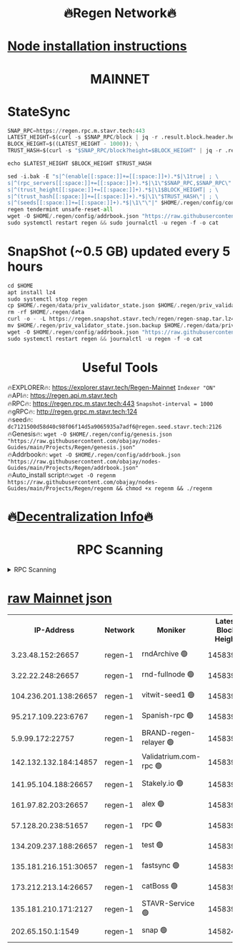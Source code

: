 <h1 align="center"> 🔥Regen Network🔥</h1>

[Node installation instructions](https://github.com/obajay/nodes-Guides/tree/main/Projects/Regen)
=
<h1 align="center"> MAINNET</h1>

# StateSync
```python
SNAP_RPC=https://regen.rpc.m.stavr.tech:443
LATEST_HEIGHT=$(curl -s $SNAP_RPC/block | jq -r .result.block.header.height); \
BLOCK_HEIGHT=$((LATEST_HEIGHT - 1000)); \
TRUST_HASH=$(curl -s "$SNAP_RPC/block?height=$BLOCK_HEIGHT" | jq -r .result.block_id.hash)

echo $LATEST_HEIGHT $BLOCK_HEIGHT $TRUST_HASH

sed -i.bak -E "s|^(enable[[:space:]]+=[[:space:]]+).*$|\1true| ; \
s|^(rpc_servers[[:space:]]+=[[:space:]]+).*$|\1\"$SNAP_RPC,$SNAP_RPC\"| ; \
s|^(trust_height[[:space:]]+=[[:space:]]+).*$|\1$BLOCK_HEIGHT| ; \
s|^(trust_hash[[:space:]]+=[[:space:]]+).*$|\1\"$TRUST_HASH\"| ; \
s|^(seeds[[:space:]]+=[[:space:]]+).*$|\1\"\"|" $HOME/.regen/config/config.toml
regen tendermint unsafe-reset-all
wget -O $HOME/.regen/config/addrbook.json "https://raw.githubusercontent.com/obajay/nodes-Guides/main/Projects/Regen/addrbook.json"
sudo systemctl restart regen && sudo journalctl -u regen -f -o cat
```
# SnapShot (~0.5 GB) updated every 5 hours
```python
cd $HOME
apt install lz4
sudo systemctl stop regen
cp $HOME/.regen/data/priv_validator_state.json $HOME/.regen/priv_validator_state.json.backup
rm -rf $HOME/.regen/data
curl -o - -L https://regen.snapshot.stavr.tech/regen/regen-snap.tar.lz4 | lz4 -c -d - | tar -x -C $HOME/.regen --strip-components 2
mv $HOME/.regen/priv_validator_state.json.backup $HOME/.regen/data/priv_validator_state.json
wget -O $HOME/.regen/config/addrbook.json "https://raw.githubusercontent.com/obajay/nodes-Guides/main/Projects/Regen/addrbook.json"
sudo systemctl restart regen && journalctl -u regen -f -o cat
```

 <h1 align="center"> Useful Tools</h1>

🔥EXPLORER🔥:     https://explorer.stavr.tech/Regen-Mainnet        `Indexer "ON"` \
🔥API🔥:          https://regen.api.m.stavr.tech \
🔥RPC🔥:          https://regen.rpc.m.stavr.tech:443              `Snapshot-interval = 1000` \
🔥gRPC🔥:         http://regen.grpc.m.stavr.tech:124 \
🔥seed🔥:      `dc7121500d58d40c98f06f14d5a9065935a7adf6@regen.seed.stavr.tech:2126` \
🔥Genesis🔥:   `wget -O $HOME/.regen/config/genesis.json "https://raw.githubusercontent.com/obajay/nodes-Guides/main/Projects/Regen/genesis.json"` \
🔥Addrbook🔥:  `wget -O $HOME/.regen/config/addrbook.json "https://raw.githubusercontent.com/obajay/nodes-Guides/main/Projects/Regen/addrbook.json"` \
🔥Auto_install script🔥:`wget -O regenm https://raw.githubusercontent.com/obajay/nodes-Guides/main/Projects/Regen/regenm && chmod +x regenm && ./regenm`

🔥[Decentralization Info](https://github.com/obajay/StateSync-snapshots/tree/main/Projects/Regen/Decentralization)🔥
=
<h1 align="center"> RPC Scanning</h1>

<details>
<summary>RPC Scanning</summary>

<h2 align="center"> We scan nodes in real time every 4 hours. And we provide the final result of RPC endpoints.
We cannot influence the operation of these nodes in any way. </h2>


```python
If Voting Power is higher than 0 --> then the Node is a validator of the network and may be subject to attack and be a potential threat to the chain.
```
```python
We marked such validators with a red symbol
```

</details>

[raw Mainnet json](https://rpc-check.regenm.stavr.tech/regenm/rpc-regenm-result.json)
=


<table><tr><th>IP-Address</th><th>Network</th><th>Moniker</th><th>Latest Block Height</th><th>Earliest Block Height</th><th>Catching Up</th><th>Tx Index</th><th>Voting Power</th><th>Scan Time</th></tr><tr><td>3.23.48.152:26657</td><td>regen-1</td><td>rndArchive 🟢</td><td>14583943</td><td>1</td><td>False</td><td>on</td><td>0</td><td>2024-02-07T03:55:52.531879046UTC</td></tr><tr><td>3.22.22.248:26657</td><td>regen-1</td><td>rnd-fullnode 🟢</td><td>14583943</td><td>4134001</td><td>False</td><td>on</td><td>0</td><td>2024-02-07T03:55:49.834453333UTC</td></tr><tr><td>104.236.201.138:26657</td><td>regen-1</td><td>vitwit-seed1 🟢</td><td>14583938</td><td>8943001</td><td>False</td><td>on</td><td>0</td><td>2024-02-07T03:55:21.851696839UTC</td></tr><tr><td>95.217.109.223:6767</td><td>regen-1</td><td>Spanish-rpc 🟢</td><td>14583946</td><td>10068001</td><td>False</td><td>on</td><td>0</td><td>2024-02-07T03:56:11.085264445UTC</td></tr><tr><td>5.9.99.172:22757</td><td>regen-1</td><td>BRAND-regen-relayer 🟢</td><td>14583947</td><td>10782501</td><td>False</td><td>on</td><td>0</td><td>2024-02-07T03:56:11.719784536UTC</td></tr><tr><td>142.132.132.184:14857</td><td>regen-1</td><td>Validatrium.com-rpc 🟢</td><td>14583947</td><td>11175001</td><td>False</td><td>on</td><td>0</td><td>2024-02-07T03:56:11.379540391UTC</td></tr><tr><td>141.95.104.188:26657</td><td>regen-1</td><td>Stakely.io 🟢</td><td>14583941</td><td>13442501</td><td>False</td><td>on</td><td>0</td><td>2024-02-07T03:55:40.811623464UTC</td></tr><tr><td>161.97.82.203:26657</td><td>regen-1</td><td>alex 🟢</td><td>14583944</td><td>13992001</td><td>False</td><td>on</td><td>0</td><td>2024-02-07T03:55:57.965051649UTC</td></tr><tr><td>57.128.20.238:51657</td><td>regen-1</td><td>rpc 🟢</td><td>14583945</td><td>13992001</td><td>False</td><td>on</td><td>0</td><td>2024-02-07T03:56:04.475316106UTC</td></tr><tr><td>134.209.237.188:26657</td><td>regen-1</td><td>test 🟢</td><td>14583948</td><td>13992001</td><td>False</td><td>on</td><td>0</td><td>2024-02-07T03:56:22.369425989UTC</td></tr><tr><td>135.181.216.151:30657</td><td>regen-1</td><td>fastsync 🟢</td><td>14583944</td><td>14457001</td><td>False</td><td>off</td><td>0</td><td>2024-02-07T03:55:57.604288079UTC</td></tr><tr><td>173.212.213.14:26657</td><td>regen-1</td><td>catBoss 🟢</td><td>14583943</td><td>14577001</td><td>False</td><td>on</td><td>0</td><td>2024-02-07T03:55:52.865409337UTC</td></tr><tr><td>135.181.210.171:2127</td><td>regen-1</td><td>STAVR-Service 🟢</td><td>14583951</td><td>14581001</td><td>False</td><td>on</td><td>0</td><td>2024-02-07T03:56:39.154709553UTC</td></tr><tr><td>202.65.150.1:1549</td><td>regen-1</td><td>snap 🟢</td><td>14582482</td><td>14581528</td><td>False</td><td>on</td><td>0</td><td>2024-02-07T03:56:58.456639714UTC</td></tr></table>